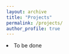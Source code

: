 ```yaml
---
layout: archive
title: "Projects"
permalink: /projects/
author_profile: true
---
```


<p style="margin-bottom: 6px">
<li>
<span>
To be done
</span></li>
</p>